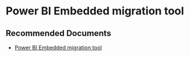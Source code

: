   <properties
	pageTitle="power bi migration tool"
	description="power bi migration tool"
	service="microsoft.PowerBIDedicated"
	resource="capacities"
	authors="pjfreitas"
	ms.author="pfreitas"	
	displayOrder="540"
	selfHelpType="generic"
	supportTopicIds="32628133"
	productPesIds="16334"
	cloudEnvironments="public, MoonCake, fairfax" 
	articleId="4d9844b6-7e15-41c3-1dac-3446b8bdcac4"
	ownershipId="PowerBI_PowerBI"
/>

# Power BI Embedded migration tool

## **Recommended Documents**

* [Power BI Embedded migration tool](https://docs.microsoft.com/power-bi/developer/migrate-tool)
